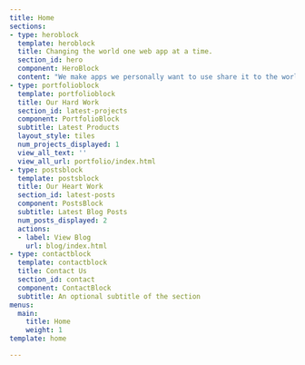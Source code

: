 ```yaml
---
title: Home
sections:
- type: heroblock
  template: heroblock
  title: Changing the world one web app at a time.
  section_id: hero
  component: HeroBlock
  content: "We make apps we personally want to use share it to the world. \U0001F30E"
- type: portfolioblock
  template: portfolioblock
  title: Our Hard Work
  section_id: latest-projects
  component: PortfolioBlock
  subtitle: Latest Products
  layout_style: tiles
  num_projects_displayed: 1
  view_all_text: ''
  view_all_url: portfolio/index.html
- type: postsblock
  template: postsblock
  title: Our Heart Work
  section_id: latest-posts
  component: PostsBlock
  subtitle: Latest Blog Posts
  num_posts_displayed: 2
  actions:
  - label: View Blog
    url: blog/index.html
- type: contactblock
  template: contactblock
  title: Contact Us
  section_id: contact
  component: ContactBlock
  subtitle: An optional subtitle of the section
menus:
  main:
    title: Home
    weight: 1
template: home

---
```


